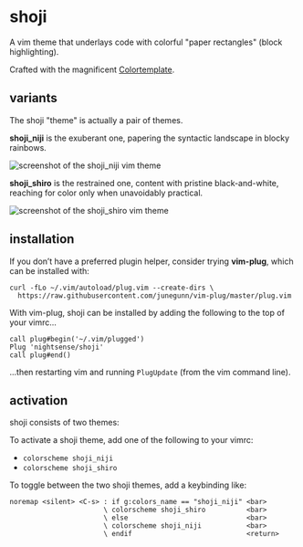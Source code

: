# shoji

A vim theme that underlays code with colorful "paper rectangles" (block highlighting).

Crafted with the magnificent [Colortemplate](https://github.com/lifepillar/vim-colortemplate).

## variants

The shoji "theme" is actually a pair of themes.

**shoji_niji** is the exuberant one, papering the syntactic landscape in blocky rainbows.

![screenshot of the shoji_niji vim theme](https://github.com/nightsense/shoji/raw/master/screenshots/shoji_niji.png)

**shoji_shiro** is the restrained one, content with pristine black-and-white, reaching for color only when unavoidably practical.

![screenshot of the shoji_shiro vim theme](https://github.com/nightsense/shoji/raw/master/screenshots/shoji_shiro.png)

## installation

If you don’t have a preferred plugin helper, consider trying **vim-plug**, which can be installed with:

```
curl -fLo ~/.vim/autoload/plug.vim --create-dirs \
  https://raw.githubusercontent.com/junegunn/vim-plug/master/plug.vim
```

With vim-plug, shoji can be installed by adding the following to the top of your vimrc...

```
call plug#begin('~/.vim/plugged')
Plug 'nightsense/shoji'
call plug#end()
```

...then restarting vim and running `PlugUpdate` (from the vim command line).

## activation

shoji consists of two themes:


To activate a shoji theme, add one of the following to your vimrc:

- `colorscheme shoji_niji`
- `colorscheme shoji_shiro`

To toggle between the two shoji themes, add a keybinding like:

```
noremap <silent> <C-s> : if g:colors_name == "shoji_niji" <bar>
                       \ colorscheme shoji_shiro          <bar>
                       \ else                             <bar>
                       \ colorscheme shoji_niji           <bar>
                       \ endif                            <return>
```
